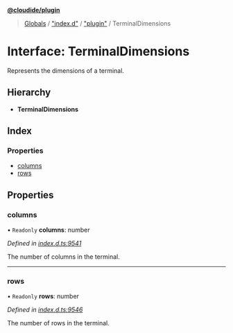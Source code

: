 **[@cloudide/plugin](../README.md)**

> [Globals](../README.md) / ["index.d"](../modules/_index_d_.md) / ["plugin"](../modules/_index_d_._plugin_.md) / TerminalDimensions

# Interface: TerminalDimensions

Represents the dimensions of a terminal.

## Hierarchy

* **TerminalDimensions**

## Index

### Properties

* [columns](_index_d_._plugin_.terminaldimensions.md#columns)
* [rows](_index_d_._plugin_.terminaldimensions.md#rows)

## Properties

### columns

• `Readonly` **columns**: number

*Defined in [index.d.ts:9541](https://github.com/shuyaqian/cloudide-plugin-api/blob/9d985be/index.d.ts#L9541)*

The number of columns in the terminal.

___

### rows

• `Readonly` **rows**: number

*Defined in [index.d.ts:9546](https://github.com/shuyaqian/cloudide-plugin-api/blob/9d985be/index.d.ts#L9546)*

The number of rows in the terminal.
